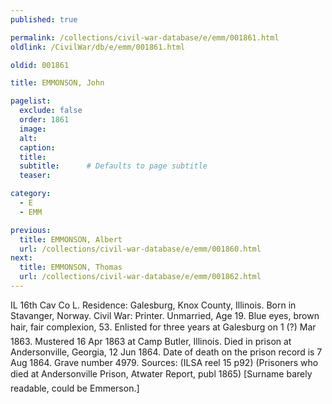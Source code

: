 ```yaml
---
published: true

permalink: /collections/civil-war-database/e/emm/001861.html
oldlink: /CivilWar/db/e/emm/001861.html

oldid: 001861

title: EMMONSON, John

pagelist:
  exclude: false
  order: 1861
  image: 
  alt:
  caption:
  title:
  subtitle:      # Defaults to page subtitle
  teaser:

category: 
  - E 
  - EMM

previous:
  title: EMMONSON, Albert
  url: /collections/civil-war-database/e/emm/001860.html  
next:
  title: EMMONSON, Thomas
  url: /collections/civil-war-database/e/emm/001862.html   
---
```

IL 16th Cav Co L. Residence: Galesburg, Knox County, Illinois. Born in Stavanger, Norway. Civil War: Printer. Unmarried, Age 19. Blue eyes, brown hair, fair complexion, 5&#146;3&#148;. Enlisted for three years at Galesburg on 1 (?) Mar 1863. Mustered 16 Apr 1863 at Camp Butler, Illinois. Died in prison at Andersonville, Georgia, 12 Jun 1864. Date of death on the prison record is 7 Aug 1864. Grave number 4979. Sources: (ILSA reel 15 p92) (Prisoners who died at Andersonville Prison&#148;, Atwater Report, publ 1865) [Surname barely readable, could be Emmerson.]